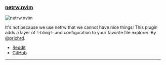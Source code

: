 <h3 id="new-netrw.nvim">
    <a href="#new-netrw.nvim">
        <span class="icon-text">
            <span class="icon">
                <i class="fa-solid fa-book"></i>
            </span>
            <span>netrw.nvim</span>
        </span>
    </a>
</h3>

![netrw.nvim](https://user-images.githubusercontent.com/3706527/203861361-2bead1ca-a8d2-46bf-b7ed-28ebc3b0589e.png)

It's not because we use netrw that we cannot have nice things! This plugin adds a layer of ✨bling✨ and configuration
to your favorite file explorer. By [@prichrd](https://github.com/prichrd).

- [Reddit](https://www.reddit.com/r/neovim/comments/z3usow/netrwnvim_its_not_because_we_use_netrw_that_we/)
- [GitHub](https://github.com/prichrd/netrw.nvim)

---
